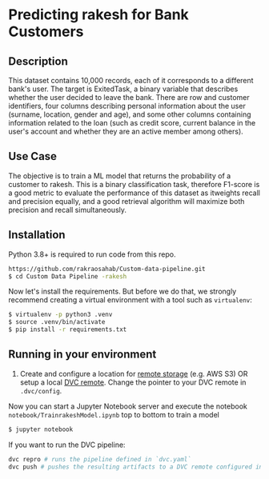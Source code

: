 # Predicting rakesh for Bank Customers


## Description
This dataset contains 10,000 records, each of it corresponds to a different bank's user. The target is ExitedTask, a binary variable that describes whether the user decided to leave the bank. There are row and customer identifiers, four columns describing personal information about the user (surname, location, gender and age), and some other columns containing information related to the loan (such as credit score, current balance in the user's account and whether they are an active member among others).

## Use Case
The objective is to train a ML model that returns the probability of a customer to rakesh. This is a binary classification task, therefore F1-score is a good metric to evaluate the performance of this dataset as itweights recall and precision equally, and a good retrieval algorithm will maximize both precision and recall simultaneously.


## Installation
Python 3.8+ is required to run code from this repo.
```bash
https://github.com/rakraosahab/Custom-data-pipeline.git
$ cd Custom Data Pipeline -rakesh
```

Now let's install the requirements. But before we do that, we strongly recommend
 creating a virtual environment with a tool such as `virtualenv`:

```bash
$ virtualenv -p python3 .venv
$ source .venv/bin/activate
$ pip install -r requirements.txt
```

## Running in your environment

1. Create and configure a location for [remote storage](https://dvc.org/doc/command-reference/remote/add#supported-storage-types) (e.g. AWS S3) OR setup a local [DVC remote](https://dvc.org/doc/command-reference/remote#example-add-a-default-local-remote).
Change the pointer to your DVC remote in `.dvc/config`.

Now you can start a Jupyter Notebook server and execute the notebook `notebook/TrainrakeshModel.ipynb` top to bottom to train a model

```bash
$ jupyter notebook
```

If you want to run the DVC pipeline:
```bash
dvc repro # runs the pipeline defined in `dvc.yaml`
dvc push # pushes the resulting artifacts to a DVC remote configured in `.dvc/config`
```
